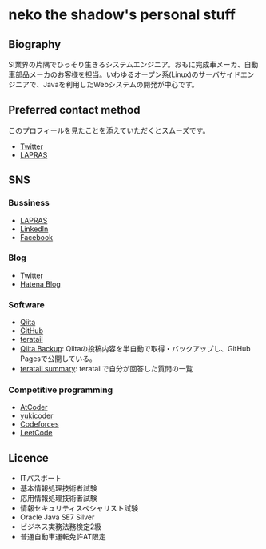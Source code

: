 # neko the shadow's personal stuff

## Biography

SI業界の片隅でひっそり生きるシステムエンジニア。おもに完成車メーカ、自動車部品メーカのお客様を担当。いわゆるオープン系(Linux)のサーバサイドエンジニアで、Javaを利用したWebシステムの開発が中心です。

## Preferred contact method 

このプロフィールを見たことを添えていただくとスムーズです。

-   [Twitter](https://twitter.com/neko_the_shadow)
-   [LAPRAS](https://lapras.com/public/3WQ8OHO)

## SNS

### Bussiness

-   [LAPRAS](https://lapras.com/public/3WQ8OHO)
-   [LinkedIn](https://www.linkedin.com/in/%E5%AD%9F-%E4%B8%AD%E6%9D%91-a78b44198/)
-   [Facebook](https://www.facebook.com/profile.php?id=100009423617657)

### Blog

-   [Twitter](https://twitter.com/neko_the_shadow)
-   [Hatena Blog](http://nekotheshadow.hatenablog.com/)

### Software

-   [Qiita](https://qiita.com/neko_the_shadow)
-   [GitHub](https://github.com/nekoTheShadow)
-   [teratail](https://teratail.com/users/neko_the_shadow)
-   [Qiita Backup](https://nekotheshadow.github.io/qiita-backup/): Qiitaの投稿内容を半自動で取得・バックアップし、GitHub Pagesで公開している。
-   [teratail summary](https://gist.github.com/nekoTheShadow/61937507fd15bf7559eebb89e420ba92): teratailで自分が回答した質問の一覧

### Competitive programming

-   [AtCoder](https://atcoder.jp/user/nekoTheShadow)
-   [yukicoder](https://yukicoder.me/users/2324)
-   [Codeforces](https://codeforces.com/profile/nekoTheShadow)
-   [LeetCode](https://leetcode.com/nekoTheShadow/)

## Licence

-   ITパスポート
-   基本情報処理技術者試験
-   応用情報処理技術者試験
-   情報セキュリティスペシャリスト試験
-   Oracle Java SE7 Silver
-   ビジネス実務法務検定2級
-   普通自動車運転免許AT限定
